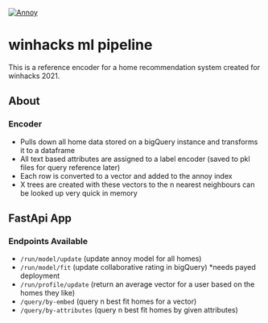 [![Annoy](https://badgen.net/badge/Powered%20by/Annoy/blue)](https://github.com/spotify/annoy)

# winhacks ml pipeline
This is a reference encoder for a home recommendation system created for winhacks 2021.

## About
### Encoder
- Pulls down all home data stored on a bigQuery instance and transforms it to a dataframe
- All text based attributes are assigned to a label encoder (saved to pkl files for query reference later)
- Each row is converted to a vector and added to the annoy index
- X trees are created with these vectors to the n nearest neighbours can be looked up very quick in memory

## FastApi App
### Endpoints Available
- `/run/model/update` (update annoy model for all homes)
- `/run/model/fit` (update collaborative rating in bigQuery) *needs payed deployment
- `/run/profile/update` (return an average vector for a user based on the homes they like)
- `/query/by-embed` (query n best fit homes for a vector)
- `/query/by-attributes` (query n best fit homes by given attributes)
